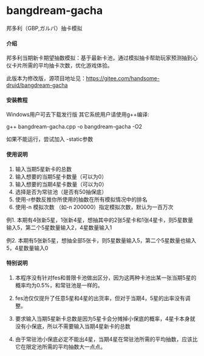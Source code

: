 # bangdream-gacha
邦多利（GBP,ガルパ）抽卡模拟


#### 介绍
邦多利当期新卡期望抽数模拟：基于最新卡池，通过模拟抽卡帮助玩家预测抽到心仪卡片所需的平均抽卡次数，优化游戏体验。

此版本为修改版，源项目地址见：https://gitee.com/handsome-druid/bangdream-gacha

#### 安装教程

Windows用户可去下载发行版
其它系统用户请使用g++编译:

g++ bangdream-gacha.cpp -o bangdream-gacha -O2

如果不能运行，尝试加入 -static参数

#### 使用说明

1.  输入当期5星新卡的总数
2.  输入想要的当期5星卡数量（可以为0）
3.  输入想要的当期4星卡数量（可以为0）
4.  选择是否为常驻池（是否有50抽保底）
5.  使用-r参数反推你所使用的抽数在所有模拟情况中的排名
6.  使用-n 模拟次数 （如-n 200000）指定模拟次数，默认为一百万次

例1. 本期有4张新5星，1张新4星，想抽其中的2张5星卡和1张4星卡，则5星数量输入5，第二个5星数量输入2，4星数量输入1

例2. 本期有5张新5星，想抽全部5张卡，则5星数量输入5，第二个5星数量也输入5，4星数量输入0

#### 特别说明

1. 本程序没有针对fes和普限卡池做出区分，因为这两种卡池出某一张当期5星的概率均为0.5%，和常驻池是一样的。

2. fes池仅仅提升了任意5星和4星的出货率，但对于当期4，5星的出率没有调整。

3. 要求输入当期5星新卡总数是因为5星卡会分摊掉小保底的概率，4星卡本身就没有小保底，所以不需要输入当期4星新卡的总数

4. 由于常驻池小保底必定不能出4星，当期4星在常驻池所需的平均抽数，应该比它在限定池所需的平均抽数大一点点。
